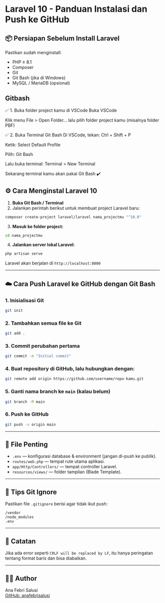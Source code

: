 # Laravel 10 - Panduan Instalasi dan Push ke GitHub

## 📦 Persiapan Sebelum Install Laravel
Pastikan sudah menginstall:
- PHP ≥ 8.1
- Composer
- Git
- Git Bash (jika di Windows)
- MySQL / MariaDB (opsional)

## Gitbash
✅ 1. Buka folder project kamu di VSCode
Buka VSCode

Klik menu File > Open Folder... lalu pilih folder project kamu (misalnya folder PBF)

✅ 2. Buka Terminal Git Bash
Di VSCode, tekan: Ctrl + Shift + P

Ketik: Select Default Profile

Pilih: Git Bash

Lalu buka terminal: Terminal > New Terminal

Sekarang terminal kamu akan pakai Git Bash ✔️
## ⚙️ Cara Menginstal Laravel 10

1. **Buka Git Bash / Terminal**
2. Jalankan perintah berikut untuk membuat project Laravel baru:

```bash
composer create-project laravel/laravel nama_projectmu "^10.0"
```

3. **Masuk ke folder project:**

```bash
cd nama_projectmu
```

4. **Jalankan server lokal Laravel:**

```bash
php artisan serve
```

Laravel akan berjalan di `http://localhost:8000`

---

## ☁️ Cara Push Laravel ke GitHub dengan Git Bash

### 1. **Inisialisasi Git**

```bash
git init
```

### 2. **Tambahkan semua file ke Git**

```bash
git add .
```

### 3. **Commit perubahan pertama**

```bash
git commit -m "Initial commit"
```

### 4. **Buat repository di GitHub**, lalu hubungkan dengan:

```bash
git remote add origin https://github.com/username/repo-kamu.git
```

### 5. **Ganti nama branch ke `main` (kalau belum)**

```bash
git branch -M main
```

### 6. **Push ke GitHub**

```bash
git push -u origin main
```

---

## 📁 File Penting

- `.env` — konfigurasi database & environment (jangan di-push ke publik).
- `routes/web.php` — tempat rute utama aplikasi.
- `app/Http/Controllers/` — tempat controller Laravel.
- `resources/views/` — folder tampilan (Blade Template).

---

## 🔐 Tips Git Ignore

Pastikan file `.gitignore` berisi agar tidak ikut push:

```
/vendor
/node_modules
.env
```

---

## 📌 Catatan

Jika ada error seperti `CRLF will be replaced by LF`, itu hanya peringatan tentang format baris dan bisa diabaikan.

---

## 🧑‍💻 Author

Ana Febri Salusi  
[GitHub: anafebrisalusi](https://github.com/anafebrisalusi)
